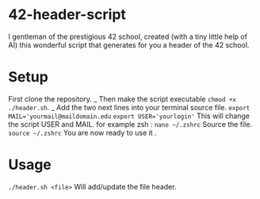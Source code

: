 # 42-header-script
I gentleman of the prestigious 42 school, created (with a tiny little help of AI) this wonderful script that generates for you a header of the 42 school. 

# Setup
First clone the repository.
_ Then make the script executable
`chmod +x ./header.sh`.
_ Add the two next lines into your terminal source file.
`export MAIL='yourmail@maildomain.edu`
`export USER='yourlogin'`
    This will change the script USER and MAIL.
for example zsh :
`nano ~/.zshrc`
<add the above two lines then save.>
Source the file.
`source ~/.zshrc`
You are now ready to use it .
# Usage 

`./header.sh <file>`
Will add/update the file header.

